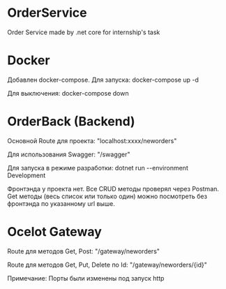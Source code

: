 # OrderService
 Order Service made by .net core for internship's task


 # Docker
Добавлен docker-compose. Для запуска: docker-compose up -d

Для выключения: docker-compose down


# OrderBack (Backend)
Основной Route для проекта: "localhost:xxxx/neworders"

Для использования Swagger: "/swagger"

Для запуска в режиме разработки: dotnet run --environment Development

Фронтэнда у проекта нет. 
Все CRUD методы проверял через Postman.
Get методы (весь список или только один) можно посмотреть без фронтэнда по указанному url выше.

# Ocelot Gateway
Route для методов Get, Post: "/gateway/neworders"

Route для методов Get, Put, Delete по Id: "/gateway/neworders/{id}"

Примечание: Порты были изменены под запуск http
